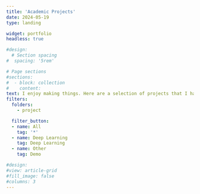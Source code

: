 ```yaml
---
title: 'Academic Projects'
date: 2024-05-19
type: landing

widget: portfolio
headless: true 

#design:
  # Section spacing
#  spacing: '5rem'

# Page sections
#sections:
#  - block: collection
#    content:
text: I enjoy making things. Here are a selection of projects that I have worked on over the years.
filters:
  folders:
    - project

  filter_button:
  - name: All
    tag: '*'
  - name: Deep Learning
    tag: Deep Learning
  - name: Other
    tag: Demo

#design:
#view: article-grid
#fill_image: false
#columns: 3
---
```

